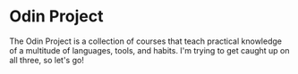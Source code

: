 # Odin Project

The Odin Project is a collection of courses that teach practical knowledge of a multitude of languages, tools, and habits. I'm trying to get caught up on all three, so let's go!